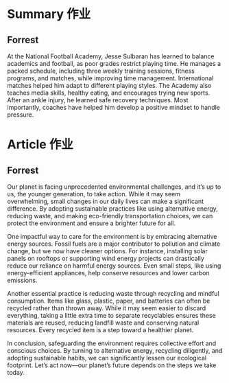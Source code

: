 # Summary 作业

## Forrest
At the National Football Academy, Jesse Sulbaran has learned to balance academics and football, as poor grades restrict playing time. He manages a packed schedule, including three weekly training sessions, fitness programs, and matches, while improving time management. International matches helped him adapt to different playing styles. The Academy also teaches media skills, healthy eating, and encourages trying new sports. After an ankle injury, he learned safe recovery techniques. Most importantly, coaches have helped him develop a positive mindset to handle pressure.



# Article 作业

## Forrest

Our planet is facing unprecedented environmental challenges, and it’s up to us, the younger generation, to take action. While it may seem overwhelming, small changes in our daily lives can make a significant difference. By adopting sustainable practices like using alternative energy, reducing waste, and making eco-friendly transportation choices, we can protect the environment and ensure a brighter future for all.  

 
One impactful way to care for the environment is by embracing alternative energy sources. Fossil fuels are a major contributor to pollution and climate change, but we now have cleaner options. For instance, installing solar panels on rooftops or supporting wind energy projects can drastically reduce our reliance on harmful energy sources. Even small steps, like using energy-efficient appliances, help conserve resources and lower carbon emissions.  


Another essential practice is reducing waste through recycling and mindful consumption. Items like glass, plastic, paper, and batteries can often be recycled rather than thrown away. While it may seem easier to discard everything, taking a little extra time to separate recyclables ensures these materials are reused, reducing landfill waste and conserving natural resources. Every recycled item is a step toward a healthier planet.  


In conclusion, safeguarding the environment requires collective effort and conscious choices. By turning to alternative energy, recycling diligently, and adopting sustainable habits, we can significantly lessen our ecological footprint. Let’s act now—our planet’s future depends on the steps we take today.
